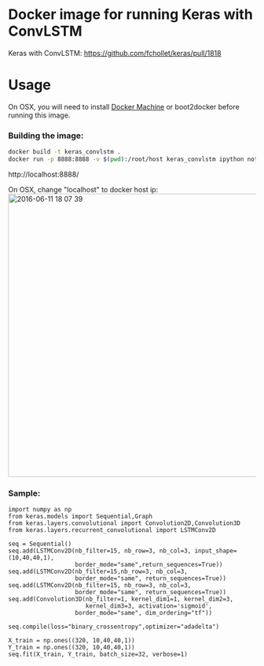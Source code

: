 # Docker image for running Keras with ConvLSTM

Keras with ConvLSTM:
https://github.com/fchollet/keras/pull/1818

# Usage

On OSX, you will need to install [Docker Machine](https://docs.docker.com/machine/)
or boot2docker before running this image.

### Building the image:

```bash
docker build -t keras_convlstm .
docker run -p 8888:8888 -v $(pwd):/root/host keras_convlstm ipython notebook --ip=0.0.0.0 --no-browser
```

http://localhost:8888/


On OSX, change "localhost" to docker host ip:
<img width="575" alt="2016-06-11 18 07 39" src="https://cloud.githubusercontent.com/assets/1708549/15984255/a0e621f4-2fff-11e6-9af3-792128e24615.png">


### Sample:

```
import numpy as np
from keras.models import Sequential,Graph
from keras.layers.convolutional import Convolution2D,Convolution3D
from keras.layers.recurrent_convolutional import LSTMConv2D

seq = Sequential()
seq.add(LSTMConv2D(nb_filter=15, nb_row=3, nb_col=3, input_shape=(10,40,40,1),
                   border_mode="same",return_sequences=True))
seq.add(LSTMConv2D(nb_filter=15,nb_row=3, nb_col=3,
                   border_mode="same", return_sequences=True))
seq.add(LSTMConv2D(nb_filter=15, nb_row=3, nb_col=3,
                   border_mode="same", return_sequences=True))
seq.add(Convolution3D(nb_filter=1, kernel_dim1=1, kernel_dim2=3,
                      kernel_dim3=3, activation='sigmoid',
                   border_mode="same", dim_ordering="tf"))

seq.compile(loss="binary_crossentropy",optimizer="adadelta")

X_train = np.ones((320, 10,40,40,1))
Y_train = np.ones((320, 10,40,40,1))
seq.fit(X_train, Y_train, batch_size=32, verbose=1)
```

